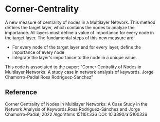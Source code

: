 # Corner-Centrality
A new measure of centrality of nodes in a Multilayer Network. 
This method defines the target layer, which contains the nodes to analyze the importance. All layers must define
a value of importance for every node in the target layer. 
The fundamental steps of this new measure are:
* For every node of the target layer and for every layer, define the importance of every node
* Integrate the layer's importance to the node in a unique value.

This code is associated to the paper: 
"Corner Centrality of Nodes in Multilayer Networks: A study case in network analysis of keywords.
Jorge Chamorro-Padial Rosa Rodriguez-Sánchez" 
## Reference
Corner Centrality of Nodes in Multilayer Networks: A Case Study in the Network Analysis of Keywords.Rosa Rodriguez-Sánchez  and Jorge Chamorro-Padial,    2022 Algorithms 15(10):336 DOI: 10.3390/a15100336
